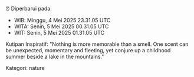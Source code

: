 ⏰ Diperbarui pada:
- WIB: Minggu, 4 Mei 2025 23.31.05 UTC
- WITA: Senin, 5 Mei 2025 00.31.05 UTC
- WIT: Senin, 5 Mei 2025 01.31.05 UTC

Kutipan Inspiratif:
"Nothing is more memorable than a smell. One scent can be unexpected, momentary and fleeting, yet conjure up a childhood summer beside a lake in the mountains."


Kategori: nature

